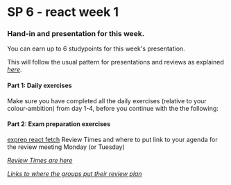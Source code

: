 # SP 6 - react week 1

### Hand-in and presentation for this week.

You can earn up to 6 studypoints for this week's presentation.

This will follow the usual pattern for presentations and reviews as explained
[*here*]().

#### Part 1: Daily exercises

Make sure you have completed all the daily exercises (relative to your
colour-ambition) from day 1-4, before you continue with the the
following:

#### Part 2: Exam preparation exercises
[exprep react fetch](../exam_prep/exprep_react_fetch.md)
Review Times and where to put link to your agenda for the review meeting Monday (or Tuesday)



[*Review Times are here*](https://docs.google.com/spreadsheets/d/1m44DXpp-kcUK2TMKmlDDL9N68IFPyxuSx_L6Q7ZfAo4/edit?usp=sharing)  

[*Links to where the groups put their review plan*](https://docs.google.com/spreadsheets/d/1gA2Ku3t56CMy0B2VonyG79hPiphDJZvcOgdc-EPyXnM/edit?usp=sharing)
